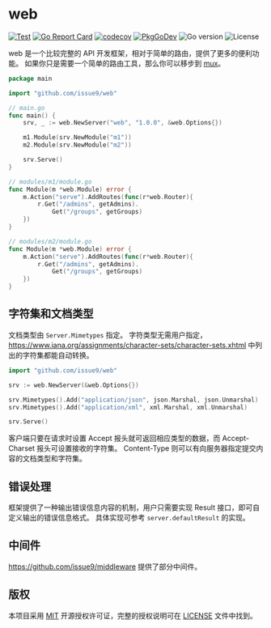 # web

[![Test](https://github.com/issue9/web/workflows/Test/badge.svg)](https://github.com/issue9/web/actions?query=workflow%3ATest)
[![Go Report Card](https://goreportcard.com/badge/github.com/issue9/web)](https://goreportcard.com/report/github.com/issue9/web)
[![codecov](https://codecov.io/gh/issue9/web/branch/master/graph/badge.svg)](https://codecov.io/gh/issue9/web)
[![PkgGoDev](https://pkg.go.dev/badge/github.com/issue9/web)](https://pkg.go.dev/github.com/issue9/web)
![Go version](https://img.shields.io/github/go-mod/go-version/issue9/web)
![License](https://img.shields.io/github/license/issue9/web)

web 是一个比较完整的 API 开发框架，相对于简单的路由，提供了更多的便利功能。
如果你只是需要一个简单的路由工具，那么你可以移步到 [mux](https://github.com/issue9/mux)。

```go
package main

import "github.com/issue9/web"

// main.go
func main() {
    srv, _ := web.NewServer("web", "1.0.0", &web.Options{})

    m1.Module(srv.NewModule("m1"))
    m2.Module(srv.NewModule("m2"))

    srv.Serve()
}

// modules/m1/module.go
func Module(m *web.Module) error {
    m.Action("serve").AddRoutes(func(r*web.Router){
        r.Get("/admins", getAdmins).
            Get("/groups", getGroups)
    })
}

// modules/m2/module.go
func Module(m *web.Module) error {
    m.Action("serve").AddRoutes(func(r*web.Router){
        r.Get("/admins", getAdmins).
            Get("/groups", getGroups)
    })
}
```

## 字符集和文档类型

文档类型由 `Server.Mimetypes` 指定。
字符类型无需用户指定，<https://www.iana.org/assignments/character-sets/character-sets.xhtml>
中列出的字符集都能自动转换。

```go
import "github.com/issue9/web"

srv := web.NewServer(&web.Options{})

srv.Mimetypes().Add("application/json", json.Marshal, json.Unmarshal)
srv.Mimetypes().Add("application/xml", xml.Marshal, xml.Unmarshal)

srv.Serve()
```

客户端只要在请求时设置 Accept 报头就可返回相应类型的数据，而 Accept-Charset 报头可设置接收的字符集。
Content-Type 则可以有向服务器指定提交内容的文档类型和字符集。

## 错误处理

框架提供了一种输出错误信息内容的机制，用户只需要实现 Result 接口，即可自定义输出的错误信息格式。
具体实现可参考 `server.defaultResult` 的实现。

## 中间件

<https://github.com/issue9/middleware> 提供了部分中间件。

## 版权

本项目采用 [MIT](https://opensource.org/licenses/MIT) 开源授权许可证，完整的授权说明可在 [LICENSE](LICENSE) 文件中找到。
